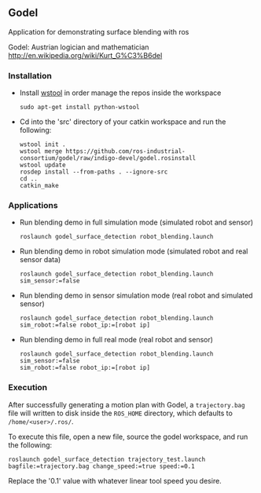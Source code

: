 ## Godel

Application for demonstrating surface blending with ros

Godel: Austrian logician and mathematician http://en.wikipedia.org/wiki/Kurt_G%C3%B6del

### Installation

- Install [wstool](http://wiki.ros.org/wstool) in order manage the repos inside the workspace
  ```
  sudo apt-get install python-wstool
  ```

- Cd into the 'src' directory of your catkin workspace and run the following:
  ```
  wstool init . 
  wstool merge https://github.com/ros-industrial-consortium/godel/raw/indigo-devel/godel.rosinstall
  wstool update
  rosdep install --from-paths . --ignore-src
  cd ..
  catkin_make
  ```

### Applications

- Run blending demo in full simulation mode (simulated robot and sensor)
  ```
  roslaunch godel_surface_detection robot_blending.launch
  ```

- Run blending demo in robot simulation mode (simulated robot and real sensor data)
  ```
  roslaunch godel_surface_detection robot_blending.launch sim_sensor:=false
  ```

- Run blending demo in sensor simulation mode (real robot and simulated sensor)
  ```
  roslaunch godel_surface_detection robot_blending.launch sim_robot:=false robot_ip:=[robot ip]
  ```

- Run blending demo in full real mode (real robot and sensor)
  ```
  roslaunch godel_surface_detection robot_blending.launch sim_sensor:=false 
  sim_robot:=false robot_ip:=[robot ip]
  ```

### Execution
After successfully generating a motion plan with Godel, a `trajectory.bag` file will written to disk inside the `ROS_HOME` directory, which defaults to `/home/<user>/.ros/`. 

To execute this file, open a new file, source the godel workspace, and run the following:
```
roslaunch godel_surface_detection trajectory_test.launch bagfile:=trajectory.bag change_speed:=true speed:=0.1
```

Replace the '0.1' value with whatever linear tool speed you desire.

